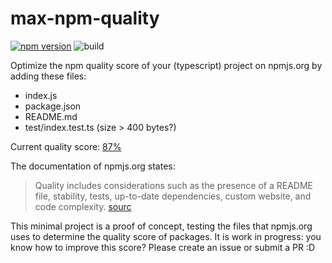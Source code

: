 # max-npm-quality
[![npm version](https://badge.fury.io/js/max-npm-quality.svg)](https://badge.fury.io/js/max-npm-quality) ![build](https://github.com/BasLee/max-npm-quality/actions/workflows/build.yml/badge.svg)

Optimize the npm quality score of your (typescript) project on npmjs.org by adding these files:
- index.js
- package.json
- README.md
- test/index.test.ts (size > 400 bytes?)

Current quality score: [87%](https://www.npmjs.com/search?q=max-npm-quality)

The documentation of npmjs.org states:
> Quality includes considerations such as the presence of a README file, stability, tests, up-to-date dependencies, custom website, and code complexity.
[sourc](https://docs.npmjs.com/searching-for-and-choosing-packages-to-download#quality)
 
This minimal project is a proof of concept, testing the files that npmjs.org uses to determine the quality score of packages.
It is work in progress: you know how to improve this score? Please create an issue or submit a PR :D

